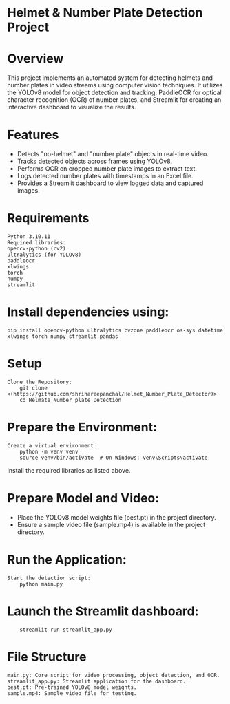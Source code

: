 # Helmet & Number Plate Detection Project

# Overview
  This project implements an automated system for detecting helmets and number plates in video streams using computer vision techniques. It utilizes the YOLOv8 model for       object detection and tracking, PaddleOCR for optical character recognition (OCR) of number plates, and Streamlit for creating an interactive dashboard to visualize the       results.
  
# Features
- Detects "no-helmet" and "number plate" objects in real-time video.
- Tracks detected objects across frames using YOLOv8.
- Performs OCR on cropped number plate images to extract text.
- Logs detected number plates with timestamps in an Excel file.
- Provides a Streamlit dashboard to view logged data and captured images.

# Requirements
    Python 3.10.11
    Required libraries:
    opencv-python (cv2)
    ultralytics (for YOLOv8)
    paddleocr
    xlwings
    torch
    numpy
    streamlit
    
# Install dependencies using:
    pip install opencv-python ultralytics cvzone paddleocr os-sys datetime xlwings torch numpy streamlit pandas

# Setup
    Clone the Repository:
        git clone <(https://github.com/shrihareepanchal/Helmet_Number_Plate_Detector)>
        cd Helmate_Number_plate_Detection

# Prepare the Environment:

    Create a virtual environment :
        python -m venv venv
        source venv/bin/activate  # On Windows: venv\Scripts\activate
        
Install the required libraries as listed above.

# Prepare Model and Video:
- Place the YOLOv8 model weights file (best.pt) in the project directory.
- Ensure a sample video file (sample.mp4) is available in the project directory.


# Run the Application:
    Start the detection script:
        python main.py
        
# Launch the Streamlit dashboard:
        streamlit run streamlit_app.py


# File Structure
    main.py: Core script for video processing, object detection, and OCR.
    streamlit_app.py: Streamlit application for the dashboard.
    best.pt: Pre-trained YOLOv8 model weights.
    sample.mp4: Sample video file for testing.

